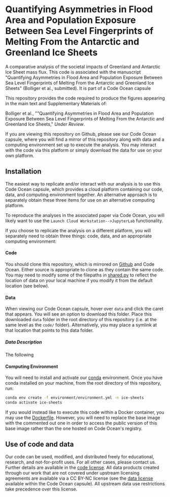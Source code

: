 # Quantifying Asymmetries in Flood Area and Population Exposure Between Sea Level Fingerprints of Melting From the Antarctic and Greenland Ice Sheets
A comparative analysis of the societal impacts of Greenland and Antarctic Ice Sheet mass flux. This code is associated with the manuscript "Quantifying Asymmetries in Flood Area and Population Exposure Between Sea Level Fingerprints of Melting From the Antarctic and Greenland Ice Sheets" (Bolliger et al., submitted). It is part of a Code Ocean capsule

This repository provides the code required to produce the figures appearing in the main text and Supplementary Materials of:

Bolliger et al., ""Quantifying Asymmetries in Flood Area and Population Exposure Between Sea Level Fingerprints of Melting From the Antarctic and Greenland Ice Sheets," *Under Review*.

If you are viewing this repository on Github, please see our Code Ocean capsule, where you will find a mirror of this repository along with data and a computing environment set up to execute the analysis. You may interact with the code via this platform or simply download the data for use on your own platform.

## Installation

The easiest way to replicate and/or interact with our analysis is to use this Code Ocean capsule, which provides a cloud platform containing our code, data, and computing environment together. An alternative approach is to separately obtain these three items for use on an alternative computing platform.

To reproduce the analyses in the associated paper via Code Ocean, you will likely want to use the `Launch Cloud Workstation-->JupyterLab` functionality.

If you choose to replicate the analysis on a different platform, you will separately need to obtain three things: code, data, and an appropriate computing environment:

#### Code

You should clone this repository, which is mirrored on [Github](https://github.com/bolliger32/ice-sheet-impacts) and Code Ocean. Either source is appropriate to clone as they contain the same code. You may need to modify some of the filepaths in [shared.py](code/shared.py) to reflect the location of data on your local machine if you modify it from the default location (see below).

#### Data

When viewing our Code Ocean capsule, hover over `data` and click the caret that appears. You will see an option to download this folder. Place this downloaded `data` folder in the root directory of this repository (i.e. at the same level as the `code/` folder). Alternatively, you may place a symlink at that location that points to this data folder.

##### Data Description

The following 

#### Computing Environment

You will need to install and activate our [conda](https://docs.conda.io/en/latest/miniconda.html) environment. Once you have conda installed on your machine, from the root directory of this repository, run:

```bash
conda env create -f environment/environment.yml -n ice-sheets
conda activate ice-sheets
```

If you would instead like to execute this code within a Docker container, you may use the [Dockerfile](environment/Dockerfile). However, you will need to replace the base image with the commented out one in order to access the public version of this base image rather than the one hosted on Code Ocean's registry.

## Use of code and data

Our code can be used, modified, and distributed freely for educational, research, and not-for-profit uses. For all other cases, please contact us. Further details are available in the [code license](code/LICENSE). All data products created through our work that are not covered under upstream licensing agreements are available via a CC BY-NC license (see the [data license](data/LICENSE) available within the Code Ocean capsule). All upstream data use restrictions take precedence over this license.
